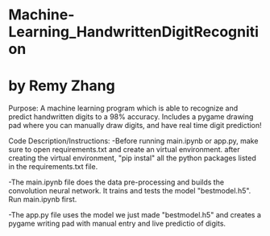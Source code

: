 # Machine-Learning_HandwrittenDigitRecognition
# by Remy Zhang
Purpose:
A machine learning program which is able to recognize and predict handwritten digits to a 98% accuracy. Includes a pygame drawing pad where you can manually draw digits, and have real time digit prediction!

Code Description/Instructions:
-Before running main.ipynb or app.py, make sure to open requirements.txt and create an virtual environment. after creating the virtual environment, "pip instal" all the python packages listed in the requirements.txt file.

-The main.ipynb file does the data pre-processing and builds the convolution neural network. It trains and tests the model "bestmodel.h5".
Run main.ipynb first.

-The app.py file uses the model we just made "bestmodel.h5" and creates a pygame writing pad with manual entry and live predictio of digits.
